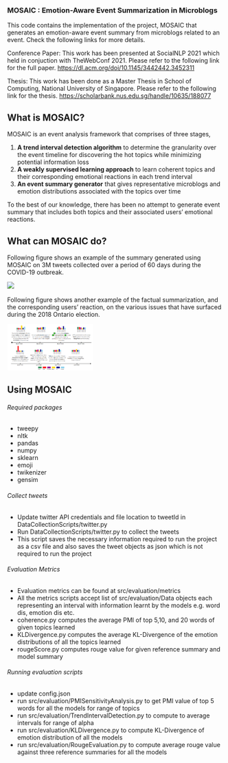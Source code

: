 ### MOSAIC : Emotion-Aware Event Summarization in Microblogs
This code contains the implementation of the project, MOSAIC that generates an emotion-aware event summary from microblogs related to an event. Check the following links for more details.

Conference Paper: This work has been presented at SocialNLP 2021 which held in conjuction with TheWebConf 2021. Please refer to the following link for the full paper.
https://dl.acm.org/doi/10.1145/3442442.3452311

Thesis: This work has been done as a Master Thesis in School of Computing, National University of Singapore. Please refer to the following link for the thesis.
https://scholarbank.nus.edu.sg/handle/10635/188077

## What is MOSAIC?
MOSAIC is an event analysis framework that comprises of three stages,
1. **A trend interval detection algorithm** to determine the granularity over the event timeline for discovering the hot topics while minimizing potential information loss
2. **A weakly supervised learning approach** to learn coherent topics and their corresponding emotional reactions in each trend interval
3. **An event summary generator** that gives representative microblogs and emotion distributions associated with the topics over time

To the best of our knowledge, there has been no attempt to generate event summary that includes both topics and their associated users’ emotional reactions.

## What can MOSAIC do?
Following figure shows an example of the summary generated using MOSAIC on 3M tweets collected over a period of 60 days during the COVID-19 outbreak.

<img src="SampleSummary/covidOutbreak.png" width="200">

Following figure shows another example of the factual summarization, and the corresponding users’ reaction, on the various issues that have surfaced during the
2018 Ontario election.

<img src="SampleSummary/ontarioElection.png" width="200">


## Using MOSAIC
###### Required packages
* tweepy
* nltk
* pandas
* numpy
* sklearn
* emoji
* twikenizer
* gensim

###### Collect tweets
* Update twitter API credentials and file location to tweetId in DataCollectionScripts/twitter.py
* Run DataCollectionScripts/twitter.py to collect the tweets
* This script saves the necessary information required to run the project as a csv file and also saves the tweet objects as json which is not required to run the project

###### Evaluation Metrics
* Evaluation metrics can be found at src/evaluation/metrics
* All the metrics scripts accept list of src/evaluation/Data objects each representing an interval with information learnt by the models e.g. word dis, emotion dis etc.
* coherence.py computes the average PMI of top 5,10, and 20 words of given topics learned
* KLDivergence.py computes the average KL-Divergence of the emotion distributions of all the topics learned
* rougeScore.py computes rouge value for given reference summary and model summary

###### Running evaluation scripts
* update config.json
* run src/evaluation/PMISensitivityAnalysis.py to get PMI value of top 5 words for all the models for range of topics
* run src/evaluation/TrendIntervalDetection.py to compute to average intervals for range of alpha
* run src/evaluation/KLDivergence.py to compute KL-Divergence of emotion distribution of all the models
* run src/evaluation/RougeEvaluation.py to compute average rouge value against three reference summaries for all the models
